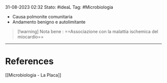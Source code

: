 31-08-2023 02:32
Stato: #ideaL
Tag: #Microbiologia 

- Causa polmonite comunitaria
- Andamento benigno e autolimitante

>[!warning] Nota bene :
>==Associazione con la malattia ischemica del miocardio==




---
# References
[[Microbiologia - La Placa]]